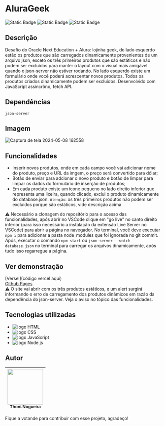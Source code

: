 # AluraGeek
![Static Badge](https://img.shields.io/badge/license-MIT-orange) ![Static Badge](https://img.shields.io/badge/dependency-json_server-orange) ![Static Badge](https://img.shields.io/badge/realese_date-May-orange)

## Descrição
Desafio do Oracle Next Education + Alura: lojinha geek, do lado esquerdo estão os produtos que são carregados dinamicamente provenientes de um arquivo json, exceto os três primeiros produtos que são estáticos e não podem ser excluídos para manter o layout com o visual mais amigável quando o json-server não estiver rodando. No lado esquerdo existe um formulário onde você poderá acrescentar novos produtos. Todos os produtos criados dinamicamente podem ser excluídos. Desenvolvido com JavaScript assincrôno, fetch API.
## Dependências 
`json-server`
## Imagem
![Captura de tela 2024-05-08 162558](https://github.com/thoninogueira/challenge-one-alurageek/assets/133176621/20de9e36-605c-4552-8fc1-3d1d7712d645)
## Funcionalidades
* Inserir novos produtos, onde em cada campo você vai adicionar nome do produto, preço e URL da imgem, o preço será convertido para dólar;
* Botão de enviar para adcionar o novo produto e botão de limpar para limpar os dados do formulário de inserção de produtos;
* Em cada produto existe um ícone pequeno no lado direito inferior que representa uma lixeira, quando clicado, exclui o produto dinamicamente do database.json. `Atenção`: os três primeiros produtos não podem ser excluídos porque são estáticos, vide descrição acima.
  
⚠️ Necessário a clonagem do repositório para o acesso das funcionalidades, após abrir no VSCode clique em "go live" no canto direito inferior (para isso necessário a instalação da extensão Live Server no VSCode) para abrir a página no navegador. No terminal, você deve executar `npm i` para adicionar a pasta node_modules que foi ignorada no git commit. Após, executar o comando `npm start` ou `json-server --watch database.json` no terminal para carregar os arquivos dinamicamente, após tudo isso regarregue a página.
## Ver demonstração
[Versel](código vercel aqui)<br>
[Github Pages](https://thoninogueira.github.io/challenge-one-alurageek/)<br>
⚠️ O site vai abrir com os três produtos estáticos, e um alert surgirá informando o erro de carregamento dos produtos dinâmicos em razão da dependência do json-server. Veja o aviso no tópico das funcionalidades.
## Tecnologias utilizadas
* <img src="https://img.shields.io/badge/HTML5-E34F26?style=for-the-badge&logo=html5&logoColor=white" alt="logo HTML">
* <img src="https://img.shields.io/badge/CSS3-1572B6?style=for-the-badge&logo=css3&logoColor=white" alt="logo CSS">
* <img src="https://img.shields.io/badge/JavaScript-323330?style=for-the-badge&logo=javascript&logoColor=F7DF1E" alt="logo JavaScript">
* <img src="https://img.shields.io/badge/Node.js-43853D?style=for-the-badge&logo=node.js&logoColor=white" alt="logo Node.js">
## Autor
| [<img loading="lazy" src="https://avatars.githubusercontent.com/u/154802638?s=400&u=11fcb6503047b8538cf2bd2071b739954f484fe1&v=4" width=115><br><sub text-decoration="none">Thoni Nogueira</sub>](https://github.com/thoninogueira) |
| :---: |

Fique a votande para contribuir com esse projeto, agradeço!
